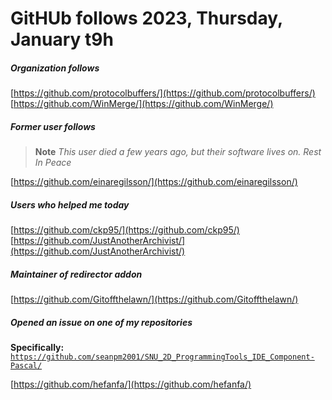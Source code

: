 # GitHUb follows 2023, Thursday, January t9h

##### Organization follows

[https://github.com/protocolbuffers/](https://github.com/protocolbuffers/)
[https://github.com/WinMerge/](https://github.com/WinMerge/)

##### Former user follows

> **Note** _This user died a few years ago, but their software lives on. Rest In Peace_

[https://github.com/einaregilsson/](https://github.com/einaregilsson/)

##### Users who helped me today

[https://github.com/ckp95/](https://github.com/ckp95/)
[https://github.com/JustAnotherArchivist/](https://github.com/JustAnotherArchivist/)

##### Maintainer of redirector addon

[https://github.com/Gitoffthelawn/](https://github.com/Gitoffthelawn/)

##### Opened an issue on one of my repositories

**Specifically:** [`https://github.com/seanpm2001/SNU_2D_ProgrammingTools_IDE_Component-Pascal/`](https://github.com/seanpm2001/SNU_2D_ProgrammingTools_IDE_Component-Pascal/)

[https://github.com/hefanfa/](https://github.com/hefanfa/)

